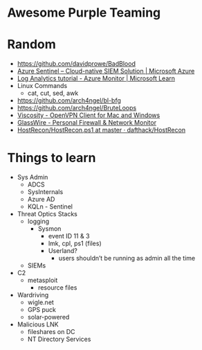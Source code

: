 # Awesome Purple Teaming

# Random

- https://github.com/davidprowe/BadBlood
- [Azure Sentinel – Cloud-native SIEM Solution | Microsoft Azure](https://azure.microsoft.com/en-us/products/microsoft-sentinel/)
- [Log Analytics tutorial - Azure Monitor | Microsoft Learn](https://learn.microsoft.com/en-us/azure/azure-monitor/logs/log-analytics-tutorial)
- Linux Commands
    - cat, cut, sed, awk
- https://github.com/arch4ngel/bl-bfg
- https://github.com/arch4ngel/BruteLoops
- [Viscosity - OpenVPN Client for Mac and Windows](https://www.sparklabs.com/viscosity/)
- [GlassWire - Personal Firewall & Network Monitor](https://www.glasswire.com/)
- [HostRecon/HostRecon.ps1 at master · dafthack/HostRecon](https://github.com/dafthack/HostRecon/blob/master/HostRecon.ps1)

# Things to learn

- Sys Admin
    - ADCS
    - SysInternals
    - Azure AD
    - KQLn - Sentinel
- Threat Optics Stacks
    - logging
        - Sysmon
            - event ID 11 & 3
            - lmk, cpl, ps1 (files)
            - Userland?
                - users shouldn’t be running as admin all the time
    - SIEMs
- C2
    - metasploit
        - resource files
- Wardriving
    - wigle.net
    - GPS puck
    - solar-powered
- Malicious LNK
    - fileshares on DC
    - NT Directory Services
